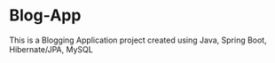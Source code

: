 # Blog-App
This is a Blogging Application project created using Java, Spring Boot, Hibernate/JPA, MySQL
